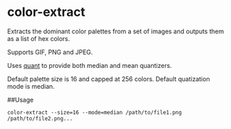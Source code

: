 # color-extract
Extracts the dominant color palettes from a set of images and outputs them as a list of hex colors. 

Supports GIF, PNG and JPEG.

Uses [quant](https://github.com/soniakeys/quant) to provide both median and mean quantizers.

Default palette size is 16 and capped at 256 colors.
Default quatization mode is median.

##Usage

```
color-extract --size=16 --mode=median /path/to/file1.png /path/to/file2.png...
```
